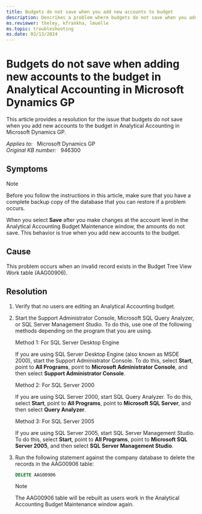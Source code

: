 ```yaml
---
title: Budgets do not save when you add new accounts to budget
description: Describes a problem where budgets do not save when you add new accounts to the budget in Analytical Accounting in Microsoft Dynamics GP. A resolution is provided.
ms.reviewer: theley, kfrankha, lmuelle
ms.topic: troubleshooting
ms.date: 03/13/2024
---
```

# Budgets do not save when adding new accounts to the budget in Analytical Accounting in Microsoft Dynamics GP

This article provides a resolution for the issue that budgets do not save when you add new accounts to the budget in Analytical Accounting in Microsoft Dynamics GP.

_Applies to:_ &nbsp; Microsoft Dynamics GP  
_Original KB number:_ &nbsp; 946300

## Symptoms

> [!NOTE]
> Before you follow the instructions in this article, make sure that you have a complete backup copy of the database that you can restore if a problem occurs.

When you select **Save** after you make changes at the account level in the Analytical Accounting Budget Maintenance window, the amounts do not save. This behavior is true when you add new accounts to the budget.

## Cause

This problem occurs when an invalid record exists in the Budget Tree View Work table (AAG00906).

## Resolution

1. Verify that no users are editing an Analytical Accounting budget.

2. Start the Support Administrator Console, Microsoft SQL Query Analyzer, or SQL Server Management Studio. To do this, use one of the following methods depending on the program that you are using.

    Method 1: For SQL Server Desktop Engine

    If you are using SQL Server Desktop Engine (also known as MSDE 2000), start the Support Administrator Console. To do this, select **Start**, point to **All Programs**, point to **Microsoft Administrator Console**, and then select **Support Administrator Console**.

    Method 2: For SQL Server 2000

    If you are using SQL Server 2000, start SQL Query Analyzer. To do this, select **Start**, point to **All Programs**, point to **Microsoft SQL Server**, and then select **Query Analyzer**.

    Method 3: For SQL Server 2005

    If you are using SQL Server 2005, start SQL Server Management Studio. To do this, select **Start**, point to **All Programs**, point to **Microsoft SQL Server 2005**, and then select **SQL Server Management Studio**.

3. Run the following statement against the company database to delete the records in the AAG00906 table:

    ```sql
    DELETE AAG00906
    ```

    > [!NOTE]
    > The AAG00906 table will be rebuilt as users work in the Analytical Accounting Budget Maintenance window again.

